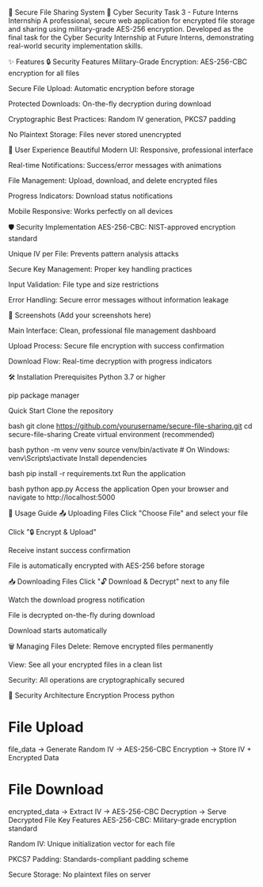 🔐 Secure File Sharing System
🚀 Cyber Security Task 3 - Future Interns Internship
A professional, secure web application for encrypted file storage and sharing using military-grade AES-256 encryption. Developed as the final task for the Cyber Security Internship at Future Interns, demonstrating real-world security implementation skills.



✨ Features
🔒 Security Features
Military-Grade Encryption: AES-256-CBC encryption for all files

Secure File Upload: Automatic encryption before storage

Protected Downloads: On-the-fly decryption during download

Cryptographic Best Practices: Random IV generation, PKCS7 padding

No Plaintext Storage: Files never stored unencrypted

🎯 User Experience
Beautiful Modern UI: Responsive, professional interface

Real-time Notifications: Success/error messages with animations

File Management: Upload, download, and delete encrypted files

Progress Indicators: Download status notifications

Mobile Responsive: Works perfectly on all devices

🛡️ Security Implementation
AES-256-CBC: NIST-approved encryption standard

Unique IV per File: Prevents pattern analysis attacks

Secure Key Management: Proper key handling practices

Input Validation: File type and size restrictions

Error Handling: Secure error messages without information leakage

📸 Screenshots
(Add your screenshots here)

Main Interface: Clean, professional file management dashboard

Upload Process: Secure file encryption with success confirmation

Download Flow: Real-time decryption with progress indicators

🛠️ Installation
Prerequisites
Python 3.7 or higher

pip package manager

Quick Start
Clone the repository

bash
git clone https://github.com/yourusername/secure-file-sharing.git
cd secure-file-sharing
Create virtual environment (recommended)

bash
python -m venv venv
source venv/bin/activate  # On Windows: venv\Scripts\activate
Install dependencies

bash
pip install -r requirements.txt
Run the application

bash
python app.py
Access the application
Open your browser and navigate to http://localhost:5000


🔧 Usage Guide
📤 Uploading Files
Click "Choose File" and select your file

Click "🔒 Encrypt & Upload"

Receive instant success confirmation

File is automatically encrypted with AES-256 before storage

📥 Downloading Files
Click "🔓 Download & Decrypt" next to any file

Watch the download progress notification

File is decrypted on-the-fly during download

Download starts automatically

🗑️ Managing Files
Delete: Remove encrypted files permanently

View: See all your encrypted files in a clean list

Security: All operations are cryptographically secured

🔐 Security Architecture
Encryption Process
python
# File Upload
file_data → Generate Random IV → AES-256-CBC Encryption → Store IV + Encrypted Data

# File Download
encrypted_data → Extract IV → AES-256-CBC Decryption → Serve Decrypted File
Key Features
AES-256-CBC: Military-grade encryption standard

Random IV: Unique initialization vector for each file

PKCS7 Padding: Standards-compliant padding scheme

Secure Storage: No plaintext files on server
